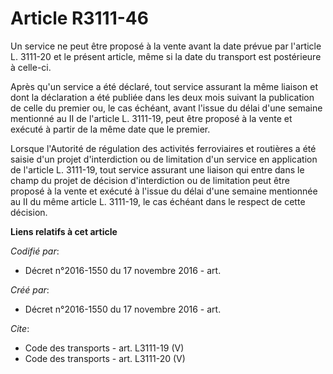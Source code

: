 # Article R3111-46

Un service ne peut être proposé à la vente avant la date prévue par l'article L. 3111-20 et le présent article, même si la
date du transport est postérieure à celle-ci. 

Après qu'un service a été déclaré, tout service assurant la même liaison et dont la déclaration a été publiée dans les deux
mois suivant la publication de celle du premier ou, le cas échéant, avant l'issue du délai d'une semaine mentionné au II de
l'article L. 3111-19, peut être proposé à la vente et exécuté à partir de la même date que le premier. 

Lorsque l'Autorité de régulation des activités ferroviaires et routières a été saisie d'un projet d'interdiction ou de
limitation d'un service en application de l'article L. 3111-19, tout service assurant une liaison qui entre dans le champ du
projet de décision d'interdiction ou de limitation peut être proposé à la vente et exécuté à l'issue du délai d'une semaine
mentionnée au II du même article L. 3111-19, le cas échéant dans le respect de cette décision.

**Liens relatifs à cet article**

_Codifié par_:

  - Décret n°2016-1550 du 17 novembre 2016 - art.

_Créé par_:

  - Décret n°2016-1550 du 17 novembre 2016 - art.

_Cite_:

  - Code des transports - art. L3111-19 (V)
  - Code des transports - art. L3111-20 (V)
